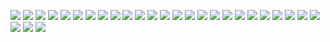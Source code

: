 
![](Presentation+Results/Slide1.PNG)
![](Presentation+Results/Slide2.PNG)
![](Presentation+Results/Slide3.PNG)
![](Presentation+Results/Slide4.PNG)
![](Presentation+Results/Slide5.PNG)
![](Presentation+Results/Slide6.PNG)
![](Presentation+Results/Slide7.PNG)
![](Presentation+Results/Slide8.PNG)
![](Presentation+Results/Slide9.PNG)
![](Presentation+Results/Slide10.PNG)
![](Presentation+Results/Slide11.PNG)
![](Presentation+Results/Slide12.PNG)
![](Presentation+Results/Slide13.PNG)
![](Presentation+Results/Slide14.PNG)
![](Presentation+Results/Slide15.PNG)
![](Presentation+Results/Slide16.PNG)
![](Presentation+Results/Slide17.PNG)
![](Presentation+Results/Slide18.PNG)
![](Presentation+Results/Slide19.PNG)
![](Presentation+Results/Slide20.PNG)
![](Presentation+Results/Slide21.PNG)
![](Presentation+Results/Slide22.PNG)
![](Presentation+Results/Slide23.PNG)
![](Presentation+Results/Slide24.PNG)
![](Presentation+Results/Slide25.PNG)
![](Presentation+Results/Slide26.PNG)
![](Presentation+Results/Slide27.PNG)
![](Presentation+Results/Slide28.PNG)
